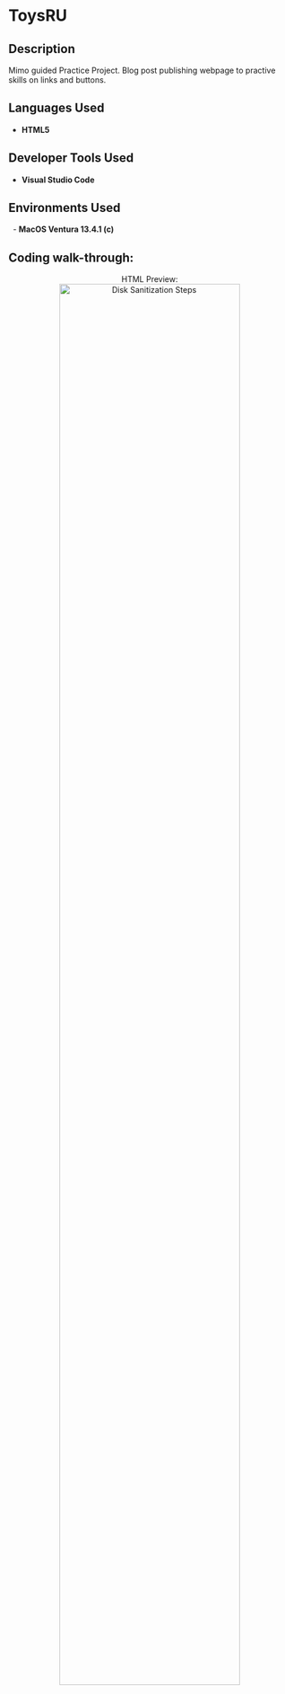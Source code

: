<h1>ToysRU</h1>

 <!-- ### [YouTube Demonstration](https://youtu.be/7eJexJVCqJo)-->

<h2>Description</h2>
Mimo guided Practice Project. Blog post publishing webpage to practive skills on links and buttons. 

<br />


<h2>Languages Used</h2>

- <b>HTML5</b>

<h2>Developer Tools Used</h2>

- <b>Visual Studio Code</b>

<h2>Environments Used </h2>
 
- <b>MacOS Ventura 13.4.1 (c)</b>

<h2>Coding walk-through:</h2>

<p align="center">
HTML Preview: <br/>
<img src="https://i.imgur.com/kXVt3uI.png" height="80%" width="80%" alt="Disk Sanitization Steps"/>
<br />
<br />
</p>

<!--
 ```diff
- text in red
+ text in green
! text in orange
# text in gray
@@ text in purple (and bold)@@
```
--!>
 

